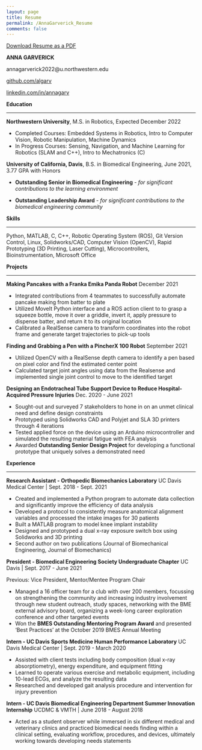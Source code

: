 ```yaml
---
layout: page
title: Resume
permalink: /AnnaGarverick_Resume
comments: false
---
```


[Download Resume as a PDF](AnnaGarverick_ResumeNov2021.pdf)

**ANNA GARVERICK**

<p> annagarverick2022@u.northwestern.edu</p>

[github.com/algarv](https://www.github.com/algarv)

[linkedin.com/in/annagarv](https://www.linkedin.com/in/annagarv/)

**Education**

---

**Northwestern University**, M.S. in Robotics, Expected December 2022


* Completed Courses:  Embedded Systems in Robotics, Intro to Computer Vision, Robotic Manipulation, Machine Dynamics 
* In Progress Courses:  Sensing, Navigation, and Machine Learning for Robotics (SLAM and C++), Intro to Mechatronics (C)

**University of California, Davis**, B.S. in Biomedical Engineering, June 2021, 3.77 GPA with Honors


* **Outstanding Senior in Biomedical Engineering** - _for significant contributions to the learning environment_


* **Outstanding Leadership Award** - _for significant contributions to the biomedical engineering community_

**Skills**

---

Python, MATLAB, C, C++, Robotic Operating System (ROS), Git Version Control, Linux, Solidworks/CAD, Computer Vision (OpenCV), Rapid Prototyping (3D Printing, Laser Cutting), Microcontrollers, Bioinstrumentation, Microsoft Office

**Projects**

---

**Making Pancakes with a Franka Emika Panda Robot** December 2021

* Integrated contributions from 4 teammates to successfully automate pancake making from batter to plate
* Utilized MoveIt Python interface and a ROS action client to to grasp a squeeze bottle, move it over a griddle, invert it, apply pressure to dispense batter, and return it to its original location
* Calibrated a RealSense camera to transform coordinates into the robot frame and generate target trajectories to pick-up tools

**Finding and Grabbing a Pen with a PincherX 100 Robot** September 2021

* Utilized OpenCV with a RealSense depth camera to identify a pen based on pixel color and find the estimated center point
* Calculated target joint angles using data from the Realsense  and implemented single joint control to move to the identified target

**Designing an Endotracheal Tube Support Device to Reduce Hospital-Acquired Pressure Injuries** Dec. 2020 - June 2021


* Sought-out and surveyed 7 stakeholders to hone in on an unmet clinical need and define design constraints 
* Prototyped using Solidworks CAD and Polyjet and SLA 3D printers through 4 iterations
* Tested applied force on the device using an Arduino microcontroller and simulated the resulting material fatigue with FEA analysis
* Awarded **Outstanding Senior Design Project** for developing a functional prototype that uniquely solves a demonstrated need

**Experience**

---


**Research Assistant - Orthopedic Biomechanics Laboratory** UC Davis Medical Center | Sept. 2018 - Sept. 2021

* Created and implemented a Python program to automate data collection and significantly improve the efficiency of data analysis
* Developed a protocol to consistently measure anatomical alignment variables and processed the intake images for 30 patients
* Built a MATLAB program to model knee implant instability
* Designed and prototyped a dual x-ray exposure switch box using Solidworks and 3D printing
* Second author on two publications (Journal of Biomechanical Engineering, Journal of Biomechanics)

**President - Biomedical Engineering Society Undergraduate Chapter** UC Davis | Sept. 2017 - June 2021

Previous: Vice President, Mentor/Mentee Program Chair

* Managed a 16 officer team for a club with over 200 members, focussing on strengthening the community and increasing industry involvement through new student outreach, study spaces, networking with the BME external advisory board, organizing a week-long career exploration conference and other targeted events
* Won the **BMES Outstanding Mentoring Program Award** and presented ‘Best Practices’ at the October 2019 BMES Annual Meeting 

**Intern - UC Davis Sports Medicine Human Performance Laboratory**   UC Davis Medical Center | Sept. 2019 - March 2020

* Assisted with client tests including body composition (dual x-ray absorptiometry), energy expenditure, and equipment fitting
* Learned to operate various exercise and metabolic equipment, including 10-lead ECGs, and analyze the resulting data
* Researched and developed gait analysis procedure and intervention for injury prevention

**Intern - UC Davis Biomedical Engineering Department Summer Innovation Internship** UCDMC & VMTH | June 2018 - August 2018

* Acted as a student observer while immersed in six different medical and veterinary clinics and practiced biomedical needs finding within a clinical setting, evaluating workflow, procedures, and devices, ultimately working towards developing needs statements